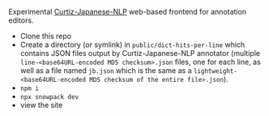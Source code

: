 Experimental [Curtiz-Japanese-NLP](https://github.com/fasiha/curtiz-japanese-nlp) web-based frontend for annotation editors.

- Clone this repo
- Create a directory (or symlink) in `public/dict-hits-per-line` which contains JSON files output by Curtiz-Japanese-NLP annotator (multiple `line-<base64URL-encoded MD5 checksum>.json` files, one for each line, as well as a file named `jb.json` which is the same as a `lightweight-<base64URL-encoded MD5 checksum of the entire file>.json`).
- `npm i`
- `npx snowpack dev`
- view the site